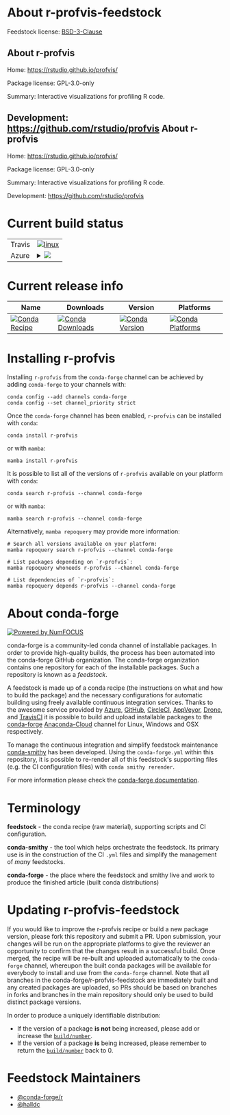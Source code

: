 About r-profvis-feedstock
=========================

Feedstock license: [BSD-3-Clause](https://github.com/conda-forge/r-profvis-feedstock/blob/main/LICENSE.txt)

About r-profvis
---------------

Home: https://rstudio.github.io/profvis/

Package license: GPL-3.0-only

Summary: Interactive visualizations for profiling R code.

Development: https://github.com/rstudio/profvis
About r-profvis
---------------

Home: https://rstudio.github.io/profvis/

Package license: GPL-3.0-only

Summary: Interactive visualizations for profiling R code.

Development: https://github.com/rstudio/profvis

Current build status
====================


<table><tr>
    <td>Travis</td>
    <td>
      <a href="https://app.travis-ci.com/conda-forge/r-profvis-feedstock">
        <img alt="linux" src="https://img.shields.io/travis/com/conda-forge/r-profvis-feedstock/main.svg?label=Linux">
      </a>
    </td>
  </tr>
    
  <tr>
    <td>Azure</td>
    <td>
      <details>
        <summary>
          <a href="https://dev.azure.com/conda-forge/feedstock-builds/_build/latest?definitionId=6262&branchName=main">
            <img src="https://dev.azure.com/conda-forge/feedstock-builds/_apis/build/status/r-profvis-feedstock?branchName=main">
          </a>
        </summary>
        <table>
          <thead><tr><th>Variant</th><th>Status</th></tr></thead>
          <tbody><tr>
              <td>linux_64_r_base4.2</td>
              <td>
                <a href="https://dev.azure.com/conda-forge/feedstock-builds/_build/latest?definitionId=6262&branchName=main">
                  <img src="https://dev.azure.com/conda-forge/feedstock-builds/_apis/build/status/r-profvis-feedstock?branchName=main&jobName=linux&configuration=linux%20linux_64_r_base4.2" alt="variant">
                </a>
              </td>
            </tr><tr>
              <td>linux_64_r_base4.3</td>
              <td>
                <a href="https://dev.azure.com/conda-forge/feedstock-builds/_build/latest?definitionId=6262&branchName=main">
                  <img src="https://dev.azure.com/conda-forge/feedstock-builds/_apis/build/status/r-profvis-feedstock?branchName=main&jobName=linux&configuration=linux%20linux_64_r_base4.3" alt="variant">
                </a>
              </td>
            </tr><tr>
              <td>linux_aarch64_r_base4.2</td>
              <td>
                <a href="https://dev.azure.com/conda-forge/feedstock-builds/_build/latest?definitionId=6262&branchName=main">
                  <img src="https://dev.azure.com/conda-forge/feedstock-builds/_apis/build/status/r-profvis-feedstock?branchName=main&jobName=linux&configuration=linux%20linux_aarch64_r_base4.2" alt="variant">
                </a>
              </td>
            </tr><tr>
              <td>linux_aarch64_r_base4.3</td>
              <td>
                <a href="https://dev.azure.com/conda-forge/feedstock-builds/_build/latest?definitionId=6262&branchName=main">
                  <img src="https://dev.azure.com/conda-forge/feedstock-builds/_apis/build/status/r-profvis-feedstock?branchName=main&jobName=linux&configuration=linux%20linux_aarch64_r_base4.3" alt="variant">
                </a>
              </td>
            </tr><tr>
              <td>osx_64_r_base4.2</td>
              <td>
                <a href="https://dev.azure.com/conda-forge/feedstock-builds/_build/latest?definitionId=6262&branchName=main">
                  <img src="https://dev.azure.com/conda-forge/feedstock-builds/_apis/build/status/r-profvis-feedstock?branchName=main&jobName=osx&configuration=osx%20osx_64_r_base4.2" alt="variant">
                </a>
              </td>
            </tr><tr>
              <td>osx_64_r_base4.3</td>
              <td>
                <a href="https://dev.azure.com/conda-forge/feedstock-builds/_build/latest?definitionId=6262&branchName=main">
                  <img src="https://dev.azure.com/conda-forge/feedstock-builds/_apis/build/status/r-profvis-feedstock?branchName=main&jobName=osx&configuration=osx%20osx_64_r_base4.3" alt="variant">
                </a>
              </td>
            </tr><tr>
              <td>osx_arm64_r_base4.2</td>
              <td>
                <a href="https://dev.azure.com/conda-forge/feedstock-builds/_build/latest?definitionId=6262&branchName=main">
                  <img src="https://dev.azure.com/conda-forge/feedstock-builds/_apis/build/status/r-profvis-feedstock?branchName=main&jobName=osx&configuration=osx%20osx_arm64_r_base4.2" alt="variant">
                </a>
              </td>
            </tr><tr>
              <td>osx_arm64_r_base4.3</td>
              <td>
                <a href="https://dev.azure.com/conda-forge/feedstock-builds/_build/latest?definitionId=6262&branchName=main">
                  <img src="https://dev.azure.com/conda-forge/feedstock-builds/_apis/build/status/r-profvis-feedstock?branchName=main&jobName=osx&configuration=osx%20osx_arm64_r_base4.3" alt="variant">
                </a>
              </td>
            </tr><tr>
              <td>win_64</td>
              <td>
                <a href="https://dev.azure.com/conda-forge/feedstock-builds/_build/latest?definitionId=6262&branchName=main">
                  <img src="https://dev.azure.com/conda-forge/feedstock-builds/_apis/build/status/r-profvis-feedstock?branchName=main&jobName=win&configuration=win%20win_64_" alt="variant">
                </a>
              </td>
            </tr>
          </tbody>
        </table>
      </details>
    </td>
  </tr>
</table>

Current release info
====================

| Name | Downloads | Version | Platforms |
| --- | --- | --- | --- |
| [![Conda Recipe](https://img.shields.io/badge/recipe-r--profvis-green.svg)](https://anaconda.org/conda-forge/r-profvis) | [![Conda Downloads](https://img.shields.io/conda/dn/conda-forge/r-profvis.svg)](https://anaconda.org/conda-forge/r-profvis) | [![Conda Version](https://img.shields.io/conda/vn/conda-forge/r-profvis.svg)](https://anaconda.org/conda-forge/r-profvis) | [![Conda Platforms](https://img.shields.io/conda/pn/conda-forge/r-profvis.svg)](https://anaconda.org/conda-forge/r-profvis) |

Installing r-profvis
====================

Installing `r-profvis` from the `conda-forge` channel can be achieved by adding `conda-forge` to your channels with:

```
conda config --add channels conda-forge
conda config --set channel_priority strict
```

Once the `conda-forge` channel has been enabled, `r-profvis` can be installed with `conda`:

```
conda install r-profvis
```

or with `mamba`:

```
mamba install r-profvis
```

It is possible to list all of the versions of `r-profvis` available on your platform with `conda`:

```
conda search r-profvis --channel conda-forge
```

or with `mamba`:

```
mamba search r-profvis --channel conda-forge
```

Alternatively, `mamba repoquery` may provide more information:

```
# Search all versions available on your platform:
mamba repoquery search r-profvis --channel conda-forge

# List packages depending on `r-profvis`:
mamba repoquery whoneeds r-profvis --channel conda-forge

# List dependencies of `r-profvis`:
mamba repoquery depends r-profvis --channel conda-forge
```


About conda-forge
=================

[![Powered by
NumFOCUS](https://img.shields.io/badge/powered%20by-NumFOCUS-orange.svg?style=flat&colorA=E1523D&colorB=007D8A)](https://numfocus.org)

conda-forge is a community-led conda channel of installable packages.
In order to provide high-quality builds, the process has been automated into the
conda-forge GitHub organization. The conda-forge organization contains one repository
for each of the installable packages. Such a repository is known as a *feedstock*.

A feedstock is made up of a conda recipe (the instructions on what and how to build
the package) and the necessary configurations for automatic building using freely
available continuous integration services. Thanks to the awesome service provided by
[Azure](https://azure.microsoft.com/en-us/services/devops/), [GitHub](https://github.com/),
[CircleCI](https://circleci.com/), [AppVeyor](https://www.appveyor.com/),
[Drone](https://cloud.drone.io/welcome), and [TravisCI](https://travis-ci.com/)
it is possible to build and upload installable packages to the
[conda-forge](https://anaconda.org/conda-forge) [Anaconda-Cloud](https://anaconda.org/)
channel for Linux, Windows and OSX respectively.

To manage the continuous integration and simplify feedstock maintenance
[conda-smithy](https://github.com/conda-forge/conda-smithy) has been developed.
Using the ``conda-forge.yml`` within this repository, it is possible to re-render all of
this feedstock's supporting files (e.g. the CI configuration files) with ``conda smithy rerender``.

For more information please check the [conda-forge documentation](https://conda-forge.org/docs/).

Terminology
===========

**feedstock** - the conda recipe (raw material), supporting scripts and CI configuration.

**conda-smithy** - the tool which helps orchestrate the feedstock.
                   Its primary use is in the construction of the CI ``.yml`` files
                   and simplify the management of *many* feedstocks.

**conda-forge** - the place where the feedstock and smithy live and work to
                  produce the finished article (built conda distributions)


Updating r-profvis-feedstock
============================

If you would like to improve the r-profvis recipe or build a new
package version, please fork this repository and submit a PR. Upon submission,
your changes will be run on the appropriate platforms to give the reviewer an
opportunity to confirm that the changes result in a successful build. Once
merged, the recipe will be re-built and uploaded automatically to the
`conda-forge` channel, whereupon the built conda packages will be available for
everybody to install and use from the `conda-forge` channel.
Note that all branches in the conda-forge/r-profvis-feedstock are
immediately built and any created packages are uploaded, so PRs should be based
on branches in forks and branches in the main repository should only be used to
build distinct package versions.

In order to produce a uniquely identifiable distribution:
 * If the version of a package **is not** being increased, please add or increase
   the [``build/number``](https://docs.conda.io/projects/conda-build/en/latest/resources/define-metadata.html#build-number-and-string).
 * If the version of a package **is** being increased, please remember to return
   the [``build/number``](https://docs.conda.io/projects/conda-build/en/latest/resources/define-metadata.html#build-number-and-string)
   back to 0.

Feedstock Maintainers
=====================

* [@conda-forge/r](https://github.com/conda-forge/r/)
* [@halldc](https://github.com/halldc/)

